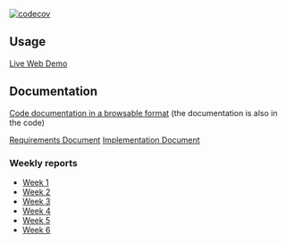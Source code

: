 [![codecov](https://codecov.io/gh/xypine/tiralabra/graph/badge.svg?token=FSJ08BMYCB)](https://codecov.io/gh/xypine/tiralabra)

## Usage

[Live Web Demo](https://tiralabra.eliaseskelinen.fi/)

## Documentation

[Code documentation in a browsable format](https://tiralabra.eliaseskelinen.fi/docs/index.html) (the documentation is also in the code)

[Requirements Document](./documentation/requirements.md)
[Implementation Document](./documentation/implementation.md)

### Weekly reports

- [Week 1](/documentation/weekly_reports/week1.md)
- [Week 2](/documentation/weekly_reports/week2.md)
- [Week 3](/documentation/weekly_reports/week3.md)
- [Week 4](/documentation/weekly_reports/week4.md)
- [Week 5](/documentation/weekly_reports/week5.md)
- [Week 6](/documentation/weekly_reports/week6.md)
